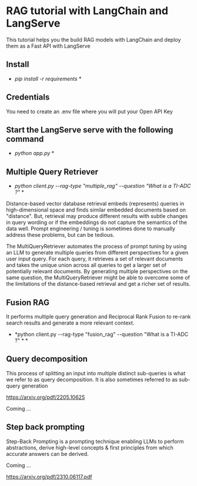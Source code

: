 # RAG tutorial with LangChain and LangServe

This tutorial helps you the build RAG models with LangChain and deploy them as a Fast API with LangServe



## Install
* *pip install -r requirements* *

## Credentials
You need to create an .env file where you will put your Open API Key

## Start the LangServe serve with the following command

* *python app.py* *

## Multiple Query Retriever

* *python client.py --rag-type "multiple_rag" --question "What is a TI-ADC ?"* *

Distance-based vector database retrieval embeds (represents) queries in high-dimensional space and finds similar embedded documents based on "distance". But, retrieval may produce different results with subtle changes in query wording or if the embeddings do not capture the semantics of the data well. Prompt engineering / tuning is sometimes done to manually address these problems, but can be tedious.

The MultiQueryRetriever automates the process of prompt tuning by using an LLM to generate multiple queries from different perspectives for a given user input query. For each query, it retrieves a set of relevant documents and takes the unique union across all queries to get a larger set of potentially relevant documents. By generating multiple perspectives on the same question, the MultiQueryRetriever might be able to overcome some of the limitations of the distance-based retrieval and get a richer set of results.

## Fusion RAG

It performs multiple query generation and Reciprocal Rank Fusion to re-rank search results and generate a more relevant context.

* *python client.py --rag-type "fusion_rag" --question "What is a TI-ADC ?" * *


## Query decomposition
This process of splitting an input into multiple distinct sub-queries is what we refer to as query decomposition. It is also sometimes referred to as sub-query generation

https://arxiv.org/pdf/2205.10625

Coming ...

## Step back prompting

Step-Back Prompting is a prompting technique enabling LLMs to perform abstractions, derive high-level concepts & first principles from which accurate answers can be derived.

Coming ...

https://arxiv.org/pdf/2310.06117.pdf